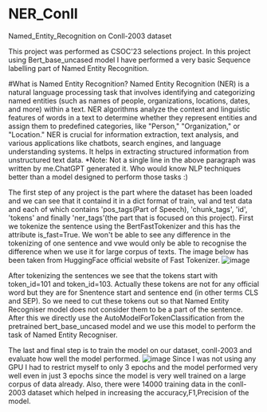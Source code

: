 # NER_Conll
Named_Entity_Recognition on Conll-2003 dataset

This project was performed as CSOC'23 selections project.
In this project using Bert_base_uncased model I have performed a very basic Sequence labelling part of Named Entity Recognition.

#What is Named Entity Recognition?
Named Entity Recognition (NER) is a natural language processing task that involves identifying and categorizing named entities (such as names of people, organizations, locations, dates, and more) 
within a text. NER algorithms analyze the context and linguistic features of words in a text to determine whether they represent entities and assign them to predefined categories, 
like "Person," "Organization," or "Location." NER is crucial for information extraction, text analysis, and various applications like chatbots, search engines, and language understanding systems.
It helps in extracting structured information from unstructured text data.
*Note: Not a single line in the above paragraph was written by me.ChatGPT generated it. Who would know NLP techniques better than a model designed to perform those tasks :)

The first step of any project is the part where the dataset has been loaded and we can see that it containd it in a dict format of train, val and test data and each of which contains 'pos_tags(Part of Speech),
'chunk_tags', 'id', 'tokens' and finally 'ner_tags'(the part that is focused on this project).
First we tokenize the sentence using the BertFastTokenizer and this has the attribute is_fast=True.
We won't be able to see any difference in the tokenizing of one sentence and vwe would only be able to recognise the difference when we use it for large corpus of texts.
The image below has been taken from HuggingFace official website of Fast Tokenizer.
![image](https://github.com/averagestud/NER_Conll/assets/128608033/05b93a9e-d9e8-49de-ba28-e2b85552f146)

After tokenizing the sentences we see that the tokens start with token_id=101 and token_id=103.
Actually these tokens are not for any official word but they are for Snentence start and sentence end (in other terms CLS and SEP).
So we need to cut these tokens out so that Named Entity Recogniser model does not consider them to be a part of the sentence.
After this we directly use the AutoModelForTokenClassification from the pretrained bert_base_uncased model and we use this model to perform the task of Named Entity Recogniser.


The last and final step is to train the model on our dataset, conll-2003 and evaluate how well the model performed.
![image](https://github.com/averagestud/NER_Conll/assets/128608033/5eb7d300-234e-44e2-ba0e-37348697b09e)
Since I was not using any GPU I had to restrict myself to only 3 epochs and the model performed very well even in just 3 epochs since the model is very well trained on a large corpus of data already.
Also, there were 14000 training data in the conll-2003 dataset which helped in increasing the accuracy,F1,Precision of the model.
